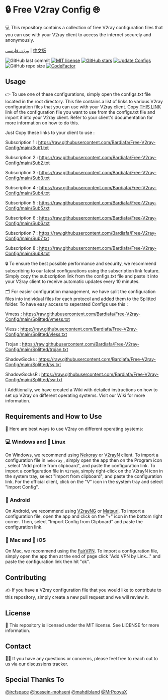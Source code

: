 # 🔒 Free V2ray Config 🌐
💻 This repository contains a collection of free V2ray configuration files that you can use with your V2ray client to access the internet securely and anonymously.

[ورژن فارسی](https://github.com/Bardiafa/Free-V2ray-Config/blob/main/Persian-README.md) | [中文版](https://github.com/Bardiafa/Free-V2ray-Config/blob/main/Chinese-README.md)

![GitHub last commit](https://img.shields.io/github/last-commit/Bardiafa/Free-V2ray-Config.svg) [![MIT license](https://img.shields.io/badge/License-MIT-blue.svg)](https://lbesson.mit-license.org/) [![GitHub stars](https://img.shields.io/github/stars/Bardiafa/Free-V2ray-Config.svg)](https://github.com/Bardiafa/Free-V2ray-Config/stargazers) [![Update Configs](https://github.com/Bardiafa/Free-V2ray-Config/actions/workflows/python-app.yml/badge.svg)](https://github.com/Bardiafa/Free-V2ray-Config/actions/workflows/python-app.yml) ![GitHub repo size](https://img.shields.io/github/repo-size/Bardiafa/Free-V2ray-Config) [![CodeFactor](https://www.codefactor.io/repository/github/Bardiafa/Free-V2ray-Config/badge)](https://www.codefactor.io/repository/github/Bardiafa/Free-V2ray-Config) 




## Usage
👉 To use one of these configurations, simply open the configs.txt file located in the root directory. This file contains a list of links to various V2ray configuration files that you can use with your V2ray client. Copy [THIS LINK](https://raw.githubusercontent.com/Bardiafa/Free-V2ray-Config/main/All_Configs_Sub.txt) link of the configuration file you want to use from the configs.txt file and import it into your V2ray client. Refer to your client's documentation for more information on how to do this.

Just Copy these links to your client to use :

Subscription 1 : https://raw.githubusercontent.com/Bardiafa/Free-V2ray-Config/main/Sub1.txt

Subscription 2 : https://raw.githubusercontent.com/Bardiafa/Free-V2ray-Config/main/Sub2.txt

Subscription 3 : https://raw.githubusercontent.com/Bardiafa/Free-V2ray-Config/main/Sub3.txt

Subscription 4 : https://raw.githubusercontent.com/Bardiafa/Free-V2ray-Config/main/Sub4.txt

Subscription 5 : https://raw.githubusercontent.com/Bardiafa/Free-V2ray-Config/main/Sub5.txt

Subscription 6 : https://raw.githubusercontent.com/Bardiafa/Free-V2ray-Config/main/Sub6.txt

Subscription 7 : https://raw.githubusercontent.com/Bardiafa/Free-V2ray-Config/main/Sub7.txt

Subscription 8 : https://raw.githubusercontent.com/Bardiafa/Free-V2ray-Config/main/Sub8.txt

🔒 To ensure the best possible performance and security, we recommend subscribing to our latest configurations using the subscription link feature. Simply copy the subscription link from the configs.txt file and paste it into your V2ray client to receive automatic updates every 10 minutes.

🗂️ For easier configuration management, we have split the configuration files into individual files for each protocol and added them to the Splitted folder. To have easy access to seperated Configs use this : 

Vmess : https://raw.githubusercontent.com/Bardiafa/Free-V2ray-Config/main/Splitted/vmess.txt

Vless : https://raw.githubusercontent.com/Bardiafa/Free-V2ray-Config/main/Splitted/vless.txt

Trojan : https://raw.githubusercontent.com/Bardiafa/Free-V2ray-Config/main/Splitted/trojan.txt

ShadowSocks : https://raw.githubusercontent.com/Bardiafa/Free-V2ray-Config/main/Splitted/ss.txt

ShadowSocksR : https://raw.githubusercontent.com/Bardiafa/Free-V2ray-Config/main/Splitted/ssr.txt

ℹ️ Additionally, we have created a Wiki with detailed instructions on how to set up V2ray on different operating systems. Visit our Wiki for more information.

## Requirements and How to Use
📲 Here are best ways to use V2ray on different operating systems:

### 💻 Windows and 🐧 Linux
On Windows, we recommend using [Nekoray](https://github.com/MatsuriDayo/nekoray) or [V2rayN](https://github.com/2dust/v2rayN) client. To import a configuration file in `nekoray` , simply open the app then on the Program icon , select "Add profile from clipboard", and paste the configuration link. To import a configuration file in `V2rayN`, simply right-click on the V2rayN icon in the system tray, select "Import from clipboard", and paste the configuration link. For the official client, click on the "V" icon in the system tray and select "Import Config".

### 🤖 Android
On Android, we recommend using [V2rayNG](https://github.com/2dust/v2rayNG) or [Matsuri](https://github.com/MatsuriDayo/Matsuri). To import a configuration file, open the app and click on the "+" icon in the bottom right corner. Then, select "Import Config from Clipboard" and paste the configuration link.

### 🍎 Mac and 📱 iOS
On Mac, we recommend using the [FairVPN](https://apps.apple.com/us/app/fair-vpn/id1533873488). To import a configuration file, simply open the app then at the end of page click "Add VPN  by Link..." and paste the configuration link then hit "ok".

## Contributing
✍️ If you have a V2ray configuration file that you would like to contribute to this repository, simply create a new pull request and we will review it.

## License
📝 This repository is licensed under the MIT license. See LICENSE for more information.

## Contact
🙋‍♀️ If you have any questions or concerns, please feel free to reach out to us via our discussions tracker.

## Special Thanks To
[@ircfspace](https://github.com/MrPooyaX)
[@hossein-mohseni](https://github.com/hossein-mohseni)
[@mahdibland](https://github.com/mahdibland)
[@MrPooyaX](https://github.com/MrPooyaX)
